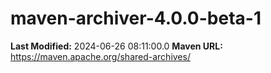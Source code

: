 # maven-archiver-4.0.0-beta-1

**Last Modified:** 2024-06-26 08:11:00.0
**Maven URL:** https://maven.apache.org/shared-archives/

